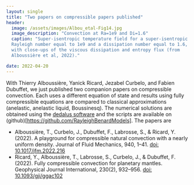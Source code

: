 ```yaml
---
layout: single
title: "Two papers on compressible papers published"
header:
  image: /assets/images/Albou_etal-Fig14.jpg
  image_description: "Convection at Ra=1e9 and Di=1.6"
  caption: "Super-isentropic temperature field for a super-isentropic
  Rayleigh number equal to 1e9 and a dissipation number equal to 1.6,
  with close-ups of the viscous dissipation and entropy flux (from
  Alboussière et al, 2022)."

date: 2022-04-20
---
```

With Thierry Alboussière, Yanick Ricard, Jezabel Curbelo, and Fabien
Dubuffet, we just published two companion papers on compressible
convection. Each uses a different equation of state and results using
fully compressible equations are compared to classical approximations
(anelastic, anelastic liquid, Boussinesq). The numerical solutions are
obtained using the [dedalus software](https://dedalus-project.org/)
and the scripts are available on
(github)[https://github.com/RayleighBenardModels]. The papers are 

* Alboussière, T., Curbelo, J., Dubuffet, F., Labrosse, S., & Ricard, 
  Y. (2022). A playground for compressible natural convection with a
  nearly uniform density. Journal of Fluid Mechanics, 940,
  1–41. [doi: 10.1017/jfm.2022.216](https://doi.org/10.1017/jfm.2022.216)
* Ricard, Y., Alboussière, T., Labrosse, S., Curbelo, J., & Dubuffet,
  F. (2022). Fully compressible convection for planetary
  mantles. Geophysical Journal International, 230(2),
  932–956. [doi:
  10.1093/gji/ggac102](https://doi.org/10.1093/gji/ggac102)
